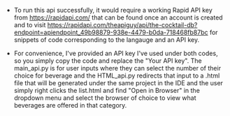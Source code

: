 * To run this api successfully, it would require a working Rapid API key from https://rapidapi.com/ that can be found once an account is
created and to visit https://rapidapi.com/theapiguy/api/the-cocktail-db?endpoint=apiendpoint_49b98879-938e-4479-b0da-718468fb87bc for
snippets of code corresponding to the langauge and an API key.

* For convenience, I've provided an API key I've used under both codes, so you simply copy the code and replace the "Your API key". The main_api.py is for user inputs where they can select the number of their choice for beverage and the HTML_api.py redirects that input to a .html file that will be generated under the same project in the IDE and the user simply right clicks the list.html and find "Open in Browser" in the dropdown menu and select the browser of choice to view what beverages are offered in that category. 
